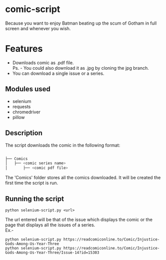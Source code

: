 # comic-script
Because you want to enjoy Batman beating up the scum of Gotham in full screen and whenever you wish.  

# Features  
* Downloads comic as .pdf file.  
Ps. - You could also download it as .jpg by cloning the jpg branch.  
* You can download a single issue or a series.

## Modules used  
* selenium  
* requests  
* chromedriver  
* pillow  

## Description  
The script downloads the comic in the following format:  
```bash

├── Comics
│   ├── <comic series name>
│       ├── <comic pdf file>
```  
The 'Comics' folder stores all the comics downloaded. It will be created the first time the script is run.  

## Running the script  
```
python selenium-script.py <url>
```
The url entered will be that of the issue which displays the comic or the page that displays all the issues of a series.   
Ex.- 
```
python selenium-script.py https://readcomiconline.to/Comic/Injustice-Gods-Among-Us-Year-Three
python selenium-script.py https://readcomiconline.to/Comic/Injustice-Gods-Among-Us-Year-Three/Issue-14?id=15303
```
